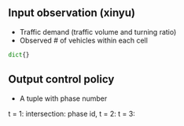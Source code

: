 ## Input observation (xinyu)

* Traffic demand (traffic volume and turning ratio)
* Observed # of vehicles within each cell

```python
dict{}
```

## Output control policy

* A tuple with phase number

t = 1: intersection: phase id,
t = 2: 
t = 3: 